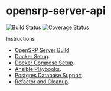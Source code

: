 # opensrp-server-api
[![Build Status](https://travis-ci.org/OpenSRP/opensrp-server-api.svg?branch=master)](https://travis-ci.org/OpenSRP/opensrp-server-api) [![Coverage Status](https://coveralls.io/repos/github/OpenSRP/opensrp-server-api/badge.svg)](https://coveralls.io/github/OpenSRP/opensrp-server-api)

Instructions

* [OpenSRP Server Build](https://smartregister.atlassian.net/wiki/display/Documentation/OpenSRP+Server+Build) 
* [Docker Setup](https://smartregister.atlassian.net/wiki/display/Documentation/Docker+Setup).
* [Docker Compose Setup](https://smartregister.atlassian.net/wiki/spaces/Documentation/pages/52690976/Docker+Compose+Setup).
* [Ansible Playbooks](https://smartregister.atlassian.net/wiki/spaces/Documentation/pages/540901377/Ansible+Playbooks).
* [Postgres Database Support](https://smartregister.atlassian.net/wiki/spaces/Documentation/pages/251068417/Postgres+Database+Support+as+Main+Datastore).
* [Refactor and Cleanup](https://smartregister.atlassian.net/wiki/spaces/Documentation/pages/562659330/OpenSRP+Server+Refactor+and+Clean+up).
